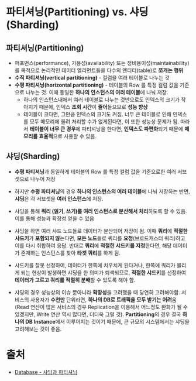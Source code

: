 # 파티셔닝(Partitioning) vs. 샤딩(Sharding)

## 파티셔닝(Partitioning)

- 퍼포먼스(performance), 가용성(availability) 또는 정비용이성(maintainability)를 목적으로 논리적인 데이터 엘리먼트들을 다수의 엔티티(table)로 **쪼개는 행위**
- **수직 파티셔닝(vertical partitioning)** - 컬럼을 여러 테이블로 나누는 것
- **수평 파티셔닝(horizontal partitioning)** - 테이블의 Row 를 특정 컬럼 값을 기준으로 나누는 것. 이때  동일한 **하나의 인스턴스의 여러 테이블**에 나눠 저장.
  - 하나의 인스턴스내에서 여러 테이블로 나누는 것만으로도 인덱스의 크기가 작아지기 때문에, 인덱스 **조회 시간**이 **줄어**들으므로 **성능 향상**
  - 테이블이 크다면, 그만큼 인덱스의 크기도 커짐. 너무 큰 테이블로 인해 인덱스를 모두 메모리에 올려 처리할 수가 없게된다면, 이 또한 성능상 문제가 됨. 따라서 **테이블이 너무 큰 경우**에 파티셔닝을 한다면, **인덱스도 파편화**되기 때문에 **메모리를 효율적**으로 사용할 수 있음.

## 샤딩(Sharding)

- **수평 파티셔닝**과 동일하게 테이블의 Row 를 특정 컬럼 값을 기준으로한 여러 서브셋으로 나누어 저장 
- 하지만 **수평 파티셔닝**의 경우 **하나의 인스턴스의 여러 테이블**에 나눠 저장하는 반면, **샤딩**은 각 서브셋을 **여러 인스턴스**에 저장.
- 샤딩을 통해 **쿼리 (읽기, 쓰기)를 여러 인스턴스로 분산해서 처리**하도록 할 수 있음. 이를 통해 성능과 확장성 얻을 수 있음
- 샤딩을 하면 여러 샤드 노드들로 데이터가 분산되어 저장이 됨. 이때 **쿼리**에 **적절한 샤드키**가 **포함되지 않**는다면, **모든 노드**들로 쿼리를 **요청**(브로드캐스터 쿼리)하고 이를 다시 취합하여 응답. 반대로 **쿼리**에 **적절한 샤드키를 지정**한다면, 해당 데이터가 존재하는 인스턴스를 찾아 **타겟 쿼리**를 하게 됨.

- 샤드키를 잘못 선정하여, 데이터가 한쪽에 치우치게 된다거나, 한쪽에 쿼리가 몰리게 되는 현상이 발생하면 샤딩을 한 의미가 퇴색되므로, **적절한 샤드키**를 선정하여 **데이터가 고르고 쿼리를 적절히 분배**할 수 있도록 해야 함.
-  샤딩의 경우 성능상의 이슈 뿐아니라 **확장성**을 고려했을 때 당연히 고려해야함. 서비스의 사용자가 **수천만** 단위라면, **하나의 DB로 트래픽을 모두 받기는 어려**움 (Read 연산이 많은 서비스의 경우 Replication을 이용해서 어느정도 완화가 될 수 있겠지만, Write 연산 역시 많다면, 더더욱 그럴 것).  **Partitioning**의 경우 결국 **하나의 DB Instance**에서 이루어지는 것이기 때문에, 큰 규모의 시스템에서는 샤딩을 고려해보는 것이 좋음.



# 출처

- [Database - 샤딩과 파티셔닝](https://galid1.tistory.com/797)

